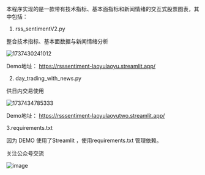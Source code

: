 
本程序实现的是一款带有技术指标、基本面指标和新闻情绪的交互式股票图表，其中包括：

1. rss_sentimentV2.py
   
整合技术指标、基本面数据与新闻情绪分析

![1737430241012](https://github.com/user-attachments/assets/38f021ef-c7a6-4d50-945c-7a12cbd48aae)


Demo地址：
https://rsssentiment-laoyulaoyu.streamlit.app/

2. day_trading_with_news.py
 
供日内交易使用

![1737434785333](https://github.com/user-attachments/assets/66fd8072-a243-4db3-8a3c-7bed7586259d)


Demo地址：
https://rsssentiment-laoyulaoyutwo.streamlit.app/


3.requirements.txt

因为 DEMO 使用了Streamlit ，使用requirements.txt 管理依赖。


关注公众号交流

![image](https://github.com/user-attachments/assets/91d1bf6c-2949-4a3c-bb83-79d7712d13d2)



